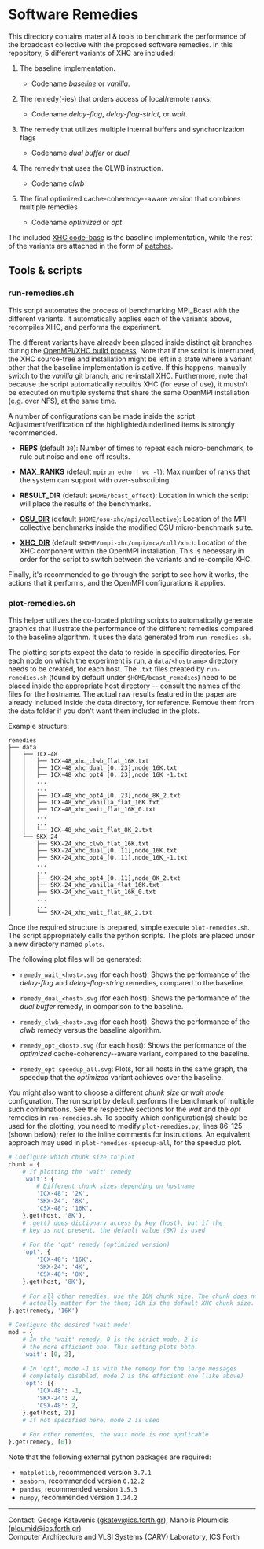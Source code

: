 # Software Remedies

This directory contains material & tools to benchmark the performance of the
broadcast collective with the proposed software remedies. In this repository,
5 different variants of XHC are included:

1. The baseline implementation.
	- Codename *baseline* or *vanilla*.

2. The remedy(-ies) that orders access of local/remote ranks.
	- Codename *delay-flag*, *delay-flag-strict*, or *wait*.

3. The remedy that utilizes multiple internal buffers and synchronization flags
	- Codename *dual buffer* or *dual*

4. The remedy that uses the CLWB instruction.
	- Codename *clwb*

5. The final optimized cache-coherency--aware version that combines multiple remedies
	- Codename *optimized* or *opt*

The included [XHC code-base](../xhc) is the baseline implementation, while the
rest of the variants are attached in the form of [patches](../xhc/patches).

## Tools & scripts

### run-remedies.sh

This script automates the process of benchmarking MPI_Bcast with the different
variants. It automatically applies each of the variants above, recompiles XHC,
and performs the experiment.

The different variants have already been placed inside distinct git branches
during the [OpenMPI/XHC build process](../README.md#building). Note that if the
script is interrupted, the XHC source-tree and installation might be left in a
state where a variant other that the baseline implementation is active. If this
happens, manually switch to the *vanilla* git branch, and re-install XHC.
Furthermore, note that because the script automatically rebuilds XHC (for ease
of use), it mustn't be executed on multiple systems that share the same OpenMPI
installation (e.g. over NFS), at the same time.

A number of configurations can be made inside the script.
Adjustment/verification of the highlighted/underlined items is strongly
recommended.

- **REPS** (default `30`): Number of times to repeat each micro-benchmark, to
rule out noise and one-off results.

- **MAX_RANKS** (default `mpirun echo | wc -l`): Max number of ranks that the
system can support with over-subscribing.

- **RESULT_DIR** (default `$HOME/bcast_effect`): Location in which the script
will place the results of the benchmarks.

- <ins>**OSU_DIR**</ins> (default `$HOME/osu-xhc/mpi/collective`): Location of
the MPI collective benchmarks inside the modified OSU micro-benchmark suite.

- <ins>**XHC_DIR**</ins> (default `$HOME/ompi-xhc/ompi/mca/coll/xhc`): Location
of the XHC component within the OpenMPI installation. This is necessary in
order for the script to switch between the variants and re-compile XHC.

Finally, it's recommended to go through the script to see how it works, the
actions that it performs, and the OpenMPI configurations it applies.

### plot-remedies.sh

This helper utilizes the co-located plotting scripts to automatically generate
graphics that illustrate the performance of the different remedies compared to
the baseline algorithm. It uses the data generated from `run-remedies.sh`.

The plotting scripts expect the data to reside in specific directories. For
each node on which the experiment is run, a `data/<hostname>` directory needs
to be created, for each host. The `.txt` files created by `run-remedies.sh`
(found by default under `$HOME/bcast_remedies`) need to be placed inside the
appropriate host directory -- consult the names of the files for the hostname.
The actual raw results featured in the paper are already included inside the
data directory, for reference. Remove them from the `data` folder if you don't
want them included in the plots.

Example structure:

```
remedies
├── data
│   ├── ICX-48
│   │   ├── ICX-48_xhc_clwb_flat_16K.txt
│   │   ├── ICX-48_xhc_dual_[0..23],node_16K.txt
│   │   ├── ICX-48_xhc_opt4_[0..23],node_16K_-1.txt
│   │   ...
│   │   ...
│   │   ├── ICX-48_xhc_opt4_[0..23],node_8K_2.txt
│   │   ├── ICX-48_xhc_vanilla_flat_16K.txt
│   │   ├── ICX-48_xhc_wait_flat_16K_0.txt
│   │   ...
│   │   ...
│   │   └── ICX-48_xhc_wait_flat_8K_2.txt
│   └── SKX-24
│       ├── SKX-24_xhc_clwb_flat_16K.txt
│       ├── SKX-24_xhc_dual_[0..11],node_16K.txt
│       ├── SKX-24_xhc_opt4_[0..11],node_16K_-1.txt
│       ...
│       ...
│       ├── SKX-24_xhc_opt4_[0..11],node_8K_2.txt
│       ├── SKX-24_xhc_vanilla_flat_16K.txt
│       ├── SKX-24_xhc_wait_flat_16K_0.txt
│       ...
│       ...
│       └── SKX-24_xhc_wait_flat_8K_2.txt
```

Once the required structure is prepared, simple execute `plot-remedies.sh`. The
script appropriately calls the python scripts. The plots are placed under a new
directory named `plots`.

The following plot files will be generated:

- `remedy_wait_<host>.svg` (for each host): Shows the performance of the
*delay-flag* and *delay-flag-string* remedies, compared to the baseline.

- `remedy_dual_<host>.svg` (for each host): Shows the performance of the
*dual buffer* remedy, in comparison to the baseline.

- `remedy_clwb_<host>.svg` (for each host): Shows the performance of the *clwb*
remedy versus the baseline algorithm.

- `remedy_opt_<host>.svg` (for each host): Shows the performance of the
*optimized* cache-coherency--aware variant, compared to the baseline.

- `remedy_opt speedup_all.svg`: Plots, for all hosts in the same graph,
the speedup that the *optimized* variant achieves over the baseline.

You might also want to choose a different *chunk size* or *wait mode*
configuration. The run script by default performs the benchmark of multiple
such combinations. See the respective sections for the *wait* and the *opt*
remedies in `run-remedies.sh`. To specify which configuration(s) should be used
for the plotting, you need to modify `plot-remedies.py`, lines 86-125 (shown
below); refer to the inline comments for instructions. An equivalent approach
may used in `plot-remedies-speedup-all`, for the speedup plot.

```python
# Configure which chunk size to plot
chunk = {
	# If plotting the 'wait' remedy
	'wait': {
		# Different chunk sizes depending on hostname
		'ICX-48': '2K',
		'SKX-24': '8K',
		'CSX-48': '16K',
	}.get(host, '8K'),
	# .get() does dictionary access by key (host), but if the
	# key is not present, the default value (8K) is used
	
	# For the 'opt' remedy (optimized version)
	'opt': {
		'ICX-48': '16K',
		'SKX-24': '4K',
		'CSX-48': '8K',
	}.get(host, '8K'),
	
	# For all other remedies, use the 16K chunk size. The chunk does not
	# actually matter for the them; 16K is the default XHC chunk size.
}.get(remedy, '16K')

# Configure the desired 'wait mode'
mod = {
	# In the 'wait' remedy, 0 is the scrict mode, 2 is
	# the more efficient one. This setting plots both.
	'wait': [0, 2],
	
	# In 'opt', mode -1 is with the remedy for the large messages
	# completely disabled, mode 2 is the efficient one (like above)
	'opt': [{
		'ICX-48': -1,
		'SKX-24': 2,
		'CSX-48': 2,
	}.get(host, 2)]
	# If not specified here, mode 2 is used
	
	# For other remedies, the wait mode is not applicable
}.get(remedy, [0])
```

Note that the following external python packages are required:

- `matplotlib`, recommended version `3.7.1`
- `seaborn`, recommended version `0.12.2`
- `pandas`, recommended version `1.5.3`
- `numpy`, recommended version `1.24.2`

---

Contact: George Katevenis (gkatev@ics.forth.gr), Manolis Ploumidis (ploumid@ics.forth.gr)  
Computer Architecture and VLSI Systems (CARV) Laboratory, ICS Forth
